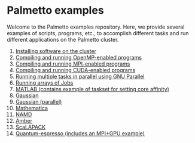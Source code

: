 # Palmetto examples

Welcome to the Palmetto examples repository.
Here, we provide several examples of scripts, programs, etc.,
to accomplish different tasks and run different applications
on the Palmetto cluster.

1.  [Installing software on the cluster](examples/Installation/)
1.  [Compiling and running OpenMP-enabled programs](examples/OpenMP/)
1.  [Compiling and running MPI-enabled programs](examples/MPI/)
1.  [Compiling and running CUDA-enabled programs](examples/CUDA/)
1.  [Running multiple tasks in parallel using GNU Parallel](examples/GNU-Parallel)
1.  [Running arrays of Jobs](examples/Job-arrays/)
1.  [MATLAB (contains example of taskset for setting core affinity)](examples/MATLAB/)
1.  [Gaussian](examples/Gaussian/)
1.  [Gaussian (parallel)](examples/Gaussian-parallel/)
1.  [Mathematica](examples/Mathematica/)
1.  [NAMD](examples/NAMD/)
1. [Amber](examples/Amber/)
1. [ScaLAPACK](examples/ScaLAPACK/)
1. [Quantum-espresso (includes an MPI+GPU example)](examples/Quantum-Espresso)
